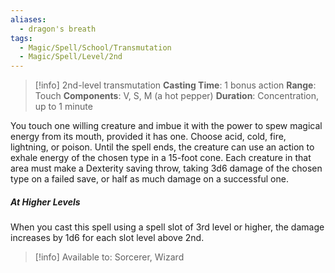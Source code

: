 ```yaml
---
aliases:
  - dragon's breath
tags:
  - Magic/Spell/School/Transmutation
  - Magic/Spell/Level/2nd
---
```

>[!info]
>2nd-level transmutation
>**Casting Time**: 1 bonus action
>**Range**: Touch
>**Components**: V, S, M (a hot pepper)
>**Duration**: Concentration, up to 1 minute

You touch one willing creature and imbue it with the power to spew magical energy from its mouth, provided it has one. Choose acid, cold, fire, lightning, or poison. Until the spell ends, the creature can use an action to exhale energy of the chosen type in a 15-foot cone. Each creature in that area must make a Dexterity saving throw, taking 3d6 damage of the chosen type on a failed save, or half as much damage on a successful one.
##### At Higher Levels
When you cast this spell using a spell slot of 3rd level or higher, the damage increases by 1d6 for each slot level above 2nd.<br>
>[!info] Available to:
>Sorcerer, Wizard